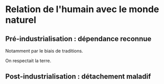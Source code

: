 # Relation de l'humain avec le monde naturel

## Pré-industrialisation : dépendance reconnue

Notamment par le biais de traditions.

On respectait la terre.


## Post-industrialisation : détachement maladif

